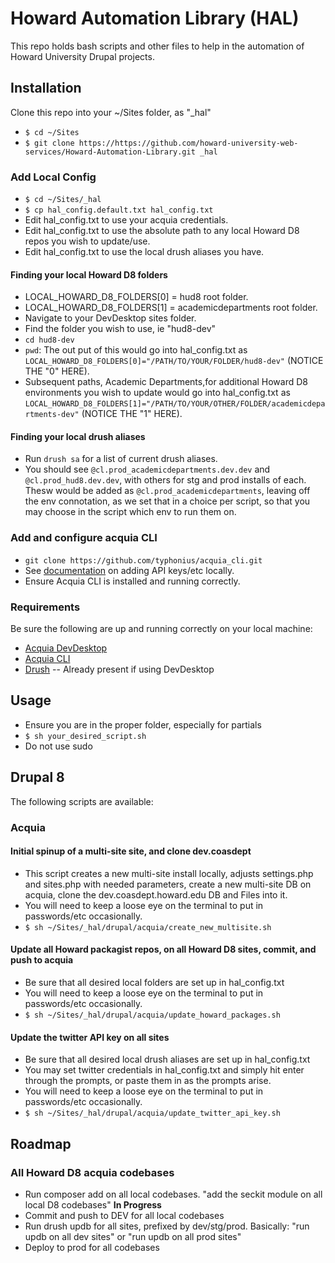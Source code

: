 # Howard Automation Library (HAL)

This repo holds bash scripts and other files to help in the automation of Howard University Drupal projects.

## Installation

Clone this repo into your ~/Sites folder, as "_hal"

- `$ cd ~/Sites`
- `$ git clone https://https://github.com/howard-university-web-services/Howard-Automation-Library.git _hal`

### Add Local Config

- `$ cd ~/Sites/_hal`
- `$ cp hal_config.default.txt hal_config.txt`
- Edit hal_config.txt to use your acquia credentials.
- Edit hal_config.txt to use the absolute path to any local Howard D8 repos you wish to update/use.
- Edit hal_config.txt to use the local drush aliases you have.

#### Finding your local Howard D8 folders

- LOCAL_HOWARD_D8_FOLDERS[0] = hud8 root folder.
- LOCAL_HOWARD_D8_FOLDERS[1] = academicdepartments root folder.
- Navigate to your DevDesktop sites folder.
- Find the folder you wish to use, ie "hud8-dev"
- `cd hud8-dev`
- `pwd`: The out put of this would go into hal_config.txt as `LOCAL_HOWARD_D8_FOLDERS[0]="/PATH/TO/YOUR/FOLDER/hud8-dev"` (NOTICE THE "0" HERE).
- Subsequent paths, Academic Departments,for additional Howard D8 environments you wish to update would go into hal_config.txt as `LOCAL_HOWARD_D8_FOLDERS[1]="/PATH/TO/YOUR/OTHER/FOLDER/academicdepartments-dev"` (NOTICE THE "1" HERE).

#### Finding your local drush aliases

- Run `drush sa` for a list of current drush aliases.
- You should see `@cl.prod_academicdepartments.dev.dev` and `@cl.prod_hud8.dev.dev`, with others for stg and prod installs of each. Thesw would be added as `@cl.prod_academicdepartments`, leaving off the env connotation, as we set that in a choice per script, so that you may choose in the script which env to run them on.

### Add and configure acquia CLI

- `git clone https://github.com/typhonius/acquia_cli.git`
- See [documentation](https://github.com/typhonius/acquia_cli) on adding API keys/etc locally.
- Ensure Acquia CLI is installed and running correctly.

### Requirements

Be sure the following are up and running correctly on your local machine:

- [Acquia DevDesktop](https://www.acquia.com/drupal/acquia-dev-desktop)
- [Acquia CLI](https://github.com/typhonius/acquia_cli)
- [Drush](https://docs.drush.org/en/master/install/) -- Already present if using DevDesktop

## Usage

- Ensure you are in the proper folder, especially for partials
- `$ sh your_desired_script.sh`
- Do not use sudo

## Drupal 8

The following scripts are available:

### Acquia

#### Initial spinup of a multi-site site, and clone dev.coasdept

- This script creates a new multi-site install locally, adjusts settings.php and sites.php with needed parameters, create a new multi-site DB on acquia, clone the dev.coasdept.howard.edu DB and Files into it.
- You will need to keep a loose eye on the terminal to put in passwords/etc occasionally.
- `$ sh ~/Sites/_hal/drupal/acquia/create_new_multisite.sh`

#### Update all Howard packagist repos, on all Howard D8 sites, commit, and push to acquia

- Be sure that all desired local folders are set up in hal_config.txt
- You will need to keep a loose eye on the terminal to put in passwords/etc occasionally.
- `$ sh ~/Sites/_hal/drupal/acquia/update_howard_packages.sh`

#### Update the twitter API key on all sites

- Be sure that all desired local drush aliases are set up in hal_config.txt
- You may set twitter credentials in hal_config.txt and simply hit enter through the prompts, or paste them in as the prompts arise.
- You will need to keep a loose eye on the terminal to put in passwords/etc occasionally.
- `$ sh ~/Sites/_hal/drupal/acquia/update_twitter_api_key.sh`

## Roadmap

### All Howard D8 acquia codebases

- Run composer add on all local codebases. "add the seckit module on all local D8 codebases" **In Progress**
- Commit and push to DEV for all local codebases
- Run drush updb for all sites, prefixed by dev/stg/prod. Basically: "run updb on all dev sites" or "run updb on all prod sites"
- Deploy to prod for all codebases
